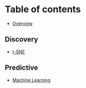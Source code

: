 # Table of contents

* [Overview](README.md)

## Discovery

* [t-SNE](discovery/t-sne.md)

## Predictive

* [Machine Learning](predictive/machine-learning.md)
